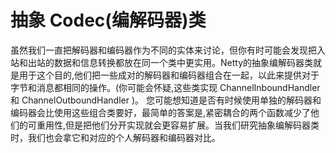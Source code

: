 抽象 Codec(编解码器)类
====

虽然我们一直把解码器和编码器作为不同的实体来讨论，但你有时可能会发现把入站和出站的数据和信息转换都放在同一个类中更实用。Netty的抽象编解码器类就是用于这个目的,他们把一些成对的解码器和编码器组合在一起，以此来提供对于字节和消息都相同的操作。(你可能会怀疑,这些类实现
ChannelInboundHandler 和 ChannelOutboundHandler )。
您可能想知道是否有时候使用单独的解码器和编码器会比使用这些组合类要好，最简单的答案是,紧密耦合的两个函数减少了他们的可重用性,但是把他们分开实现就会更容易扩展。当我们研究抽象编解码器类时，我们也会拿它和对应的个人解码器和编码器对比。